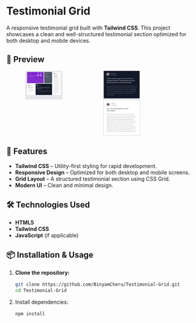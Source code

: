 # Testimonial Grid

A responsive testimonial grid built with **Tailwind CSS**. This project showcases a clean and well-structured testimonial section optimized for both desktop and mobile devices.

## 📸 Preview

<div align="center">
  <div style="display: grid; grid-template-columns: repeat(2, 1fr); gap: 10px; max-width: 80%;">
    <img src="https://github.com/BinyamCheru/Testimonial-Grid/blob/master/grid%20desktop.png" alt="Desktop Preview" width="50%">
    <img src="https://github.com/BinyamCheru/Testimonial-Grid/blob/master/grid%20mobile.png" alt="Mobile Preview" width="50%">
  </div>
</div>

## 🚀 Features

- **Tailwind CSS** – Utility-first styling for rapid development.
- **Responsive Design** – Optimized for both desktop and mobile screens.
- **Grid Layout** – A structured testimonial section using CSS Grid.
- **Modern UI** – Clean and minimal design.

## 🛠️ Technologies Used

- **HTML5**
- **Tailwind CSS**
- **JavaScript** (if applicable)

## 📦 Installation & Usage

1. **Clone the repository:**

   ```sh
   git clone https://github.com/BinyamCheru/Testimonial-Grid.git
   cd Testimonial-Grid
2. Install dependencies:
   ```sh
   npm install

